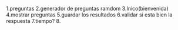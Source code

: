 1.preguntas
2.generador de preguntas ramdom
3.Inico(bienvenida)
4.mostrar preguntas
5.guardar los resultados
6.validar si esta bien la respuesta
7.tiempo?
8.